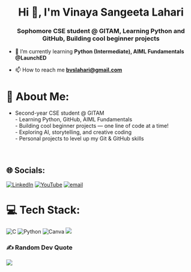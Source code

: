 <h1 align="center">Hi 👋, I'm Vinaya Sangeeta Lahari</h1>
<h3 align="center">Sophomore CSE student @ GITAM, Learning Python and GitHub, Building cool beginner projects</h3>

- 🌱 I’m currently learning **Python (Intermediate), AIML Fundamentals @LaunchED**

- 📫 How to reach me **bvslahari@gmail.com**

# 💫 About Me:
- Second-year CSE student @ GITAM<br>- Learning Python, GitHub, AIML Fundamentals <br>-  Building cool beginner projects — one line of code at a time!<br>- Exploring AI, storytelling, and creative coding<br>- Personal projects to level up my Git & GitHub skills<br><br><br>


## 🌐 Socials:
[![LinkedIn](https://img.shields.io/badge/LinkedIn-%230077B5.svg?logo=linkedin&logoColor=white)](https://linkedin.com/in/vinaya-sangeeta-lahari-baswa-027892316/) [![YouTube](https://img.shields.io/badge/YouTube-%23FF0000.svg?logo=YouTube&logoColor=white)](https://youtube.com/@UCwwdsRu38RC6zO_ZizkERjg) [![email](https://img.shields.io/badge/Email-D14836?logo=gmail&logoColor=white)](mailto:bvslahari@gmail.com) 


# 💻 Tech Stack:
![C](https://img.shields.io/badge/c-%2300599C.svg?style=for-the-badge&logo=c&logoColor=white) ![Python](https://img.shields.io/badge/python-3670A0?style=for-the-badge&logo=python&logoColor=ffdd54) ![Canva](https://img.shields.io/badge/Canva-%2300C4CC.svg?style=for-the-badge&logo=Canva&logoColor=white)
![](https://github-readme-stats.vercel.app/api/top-langs/?username=bvslahari007&theme=dark&hide_border=false&include_all_commits=false&count_private=false&layout=compact)

### ✍️ Random Dev Quote
![](https://quotes-github-readme.vercel.app/api?type=horizontal&theme=radical)
